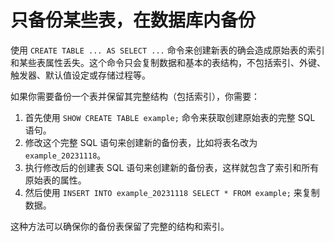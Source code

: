 # 只备份某些表，在数据库内备份







使用 `CREATE TABLE ... AS SELECT ...` 命令来创建新表的确会造成原始表的索引和某些表属性丢失。这个命令只会复制数据和基本的表结构，不包括索引、外键、触发器、默认值设定或存储过程等。

如果你需要备份一个表并保留其完整结构（包括索引），你需要：

1. 首先使用 `SHOW CREATE TABLE example;` 命令来获取创建原始表的完整 SQL 语句。
2. 修改这个完整 SQL 语句来创建新的备份表，比如将表名改为 `example_20231118`。
3. 执行修改后的创建表 SQL 语句来创建新的备份表，这样就包含了索引和所有原始表的属性。
4. 然后使用 `INSERT INTO example_20231118 SELECT * FROM example;` 来复制数据。

这种方法可以确保你的备份表保留了完整的结构和索引。